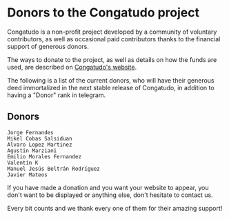 # Donors to the Congatudo project

Congatudo is a non-profit project developed by a community of voluntary
contributors, as well as occasional paid contributors thanks to the financial
support of generous donors.

The ways to donate to the project, as well as details on how the funds are
used, are described on [Congatudo's website](https://congatudo.cloud/donate).

The following is a list of the current donors, who will have their
generous deed immortalized in the next stable release of Congatudo,
in addition to having a "Donor" rank in telegram.

## Donors

    Jorge Fernandes
    Mikel Cobas Salsiduan
    Alvaro Lopez Martinez
    Agustin Marziani
    Emilio Morales Fernandez
    Valentín K
    Manuel Jesús Beltrán Rodríguez
    Javier Mateos

If you have made a donation and you want your website to appear, you don't want to be displayed or anything else, don't hesitate to contact us.

Every bit counts and we thank every one of them for their amazing support!
